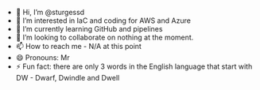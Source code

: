 - 👋 Hi, I’m @sturgessd
- 👀 I’m interested in IaC and coding for AWS and Azure
- 🌱 I’m currently learning GitHub and pipelines
- 💞️ I’m looking to collaborate on nothing at the moment.
- 📫 How to reach me - N/A at this point
- 😄 Pronouns: Mr
- ⚡ Fun fact: there are only 3 words in the English language that start with DW - Dwarf, Dwindle and Dwell

<!---
sturgessd/sturgessd is a ✨ special ✨ repository because its `README.md` (this file) appears on your GitHub profile.
You can click the Preview link to take a look at your changes.
--->
